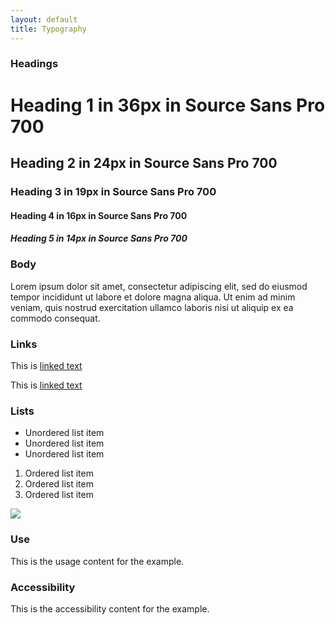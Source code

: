 ```yaml
---
layout: default
title: Typography
---
```


<div class="preview">
  <!-- Add HTML markup for example here -->

  <!-- Heading title -->
  <h3>Headings</h3>

  <h1>Heading 1 in 36px in Source Sans Pro 700</h1>
  <h2>Heading 2 in 24px in Source Sans Pro 700</h2>
  <h3>Heading 3 in 19px in Source Sans Pro 700</h3>
  <h4>Heading 4 in 16px in Source Sans Pro 700</h4>
  <h5>Heading 5 in 14px in Source Sans Pro 700</h5>

  <!-- Body title -->
  <h3>Body</h3>

  <p>Lorem ipsum dolor sit amet, consectetur adipiscing elit, sed do eiusmod tempor incididunt ut labore et dolore magna aliqua. Ut enim ad minim veniam, quis nostrud exercitation ullamco laboris nisi ut aliquip ex ea commodo consequat.</p>

  <!-- Links title -->
  <h3>Links</h3>

  <p>This is <a href="#">linked text</a></p>
  <p>This is <a href="#">linked text</a></p>

  <!-- Lists title -->
  <h3>Lists</h3>

  <ul>
    <li>Unordered list item</li>
    <li>Unordered list item</li>
    <li>Unordered list item</li>
  </ul>

  <ol>
    <li>Ordered list item</li>
    <li>Ordered list item</li>
    <li>Ordered list item</li>
  </ol>

  <img src="{{ site.baseurl }}/assets/img/static/Typography_UI_v1.png">
</div>

<div class="grid-box">
  <div class="grid-item width-one-half annotation">
    <h3>Use</h3>
    <p>This is the usage content for the example.</p>
  </div>
  <div class="grid-item width-one-half annotation">
    <h3>Accessibility</h3>
    <p>This is the accessibility content for the example.</p>
  </div>  
</div> 
